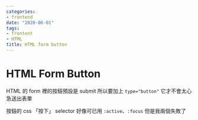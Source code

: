 ```yaml
---
categories:
- frontend
date: "2020-06-01"
tags:
- frontent
- HTML
title: HTML form button
---
```


# HTML Form Button

HTML 的 form 裡的按鈕預設是 submit
所以要加上 `type="button"` 它才不會太心急送出表單

按鈕的 css 「按下」 selector 好像可已用 `:active`、`:focus`
但是我兩個失敗了
